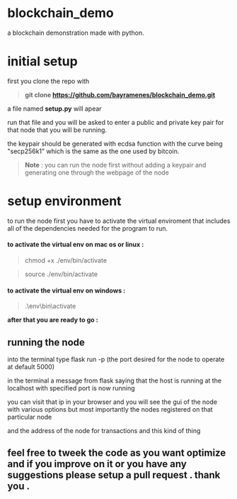 

# blockchain_demo


a blockchain demonstration made with python.




# initial setup

first you clone the repo with 

> **git clone https://github.com/bayramenes/blockchain_demo.git**

a file named  __setup.py__ will apear

run that file and you will be asked to enter a public and private key pair for that node that you will be running.

the keypair should be generated with ecdsa function with the curve being "secp256k1" which is the same as the one used by bitcoin.

>  **Note** : you can run the node first without adding a keypair and generating one through the webpage of the node

# setup environment

to run the node first you have to activate the virtual enviroment that includes all of the dependencies needed for the program to run.

#### to activate the virtual env on mac os or linux :

> chmod +x ./env/bin/activate

> source ./env/bin/activate


#### to activate the virtual env on windows :

> .\env\bin\activate


**after that you are ready to go :**

## running the node

into the terminal type flask run -p (the port desired for the node to operate at default 5000)

in the terminal a message from flask saying that the host is running at the localhost with specified port is now running

you can visit that ip in your browser and you will see the gui of the node with various options but most importantly the nodes registered on that particular node 

and the address of the node for transactions and this kind of thing





## feel free to tweek the code as you want optimize and if you improve on it or you have any suggestions please setup a pull request . thank you .


